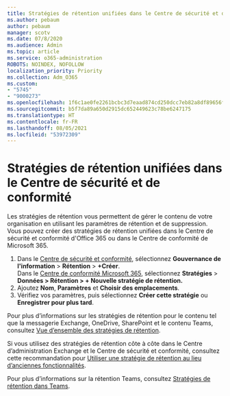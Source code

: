 ```yaml
---
title: Stratégies de rétention unifiées dans le Centre de sécurité et de conformité
ms.author: pebaum
author: pebaum
manager: scotv
ms.date: 07/8/2020
ms.audience: Admin
ms.topic: article
ms.service: o365-administration
ROBOTS: NOINDEX, NOFOLLOW
localization_priority: Priority
ms.collection: Adm_O365
ms.custom:
- "5745"
- "9000273"
ms.openlocfilehash: 1f6c1ae0fe2261bcbc3d7eaad874cd250dcc7eb82a8df89656fec9d5e60843ca
ms.sourcegitcommit: b5f7da89a650d2915dc652449623c78be6247175
ms.translationtype: HT
ms.contentlocale: fr-FR
ms.lasthandoff: 08/05/2021
ms.locfileid: "53972309"
---
```

# <a name="unified-retention-policies-in-the-security--compliance-center"></a>Stratégies de rétention unifiées dans le Centre de sécurité et de conformité

Les stratégies de rétention vous permettent de gérer le contenu de votre organisation en utilisant les paramètres de rétention et de suppression. Vous pouvez créer des stratégies de rétention unifiées dans le Centre de sécurité et conformité d'Office 365 ou dans le Centre de conformité de Microsoft 365. 

1. Dans le [Centre de sécurité et conformité](https://go.microsoft.com/fwlink/p/?linkid=2077143), sélectionnez **Gouvernance de l'information** > **Rétention** > **+Créer**. <br/>
    Dans le [Centre de conformité Microsoft 365](https://go.microsoft.com/fwlink/p/?linkid=2077149), sélectionnez **Stratégies** > **Données > Rétention > + Nouvelle stratégie de rétention.**
2. Ajoutez **Nom**, **Paramètres** et **Choisir des emplacements**.
3. Vérifiez vos paramètres, puis sélectionnez **Créer cette stratégie** ou **Enregistrer pour plus tard**.  
      
Pour plus d’informations sur les stratégies de rétention pour le contenu tel que la messagerie Exchange, OneDrive, SharePoint et le contenu Teams, consultez [Vue d’ensemble des stratégies de rétention](https://go.microsoft.com/fwlink/?linkid=2127785).  
    
Si vous utilisez des stratégies de rétention côte à côte dans le Centre d’administration Exchange et le Centre de sécurité et conformité, consultez cette recommandation pour [Utiliser une stratégie de rétention au lieu d’anciennes fonctionnalités](/microsoft-365/compliance/retention-policies#use-a-retention-policy-instead-of-older-features).  
    
Pour plus d’informations sur la rétention Teams, consultez [Stratégies de rétention dans Teams](/microsoftteams/retention-policies).